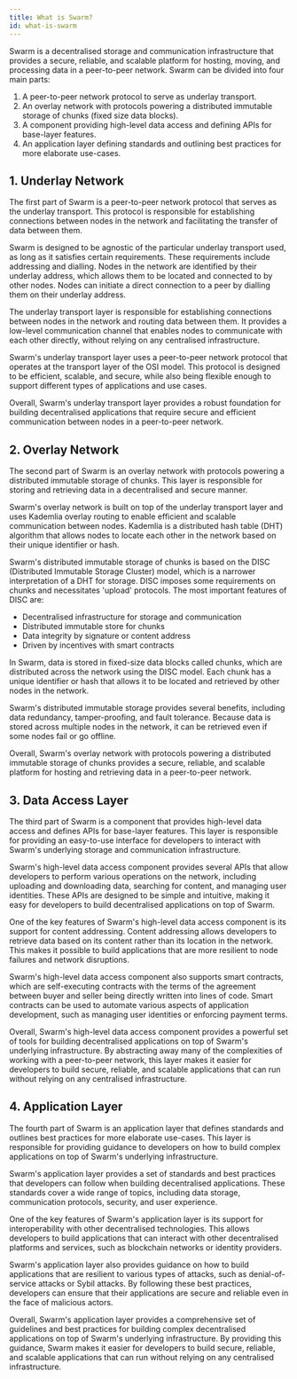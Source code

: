 ```yaml
---
title: What is Swarm?
id: what-is-swarm
---
```


Swarm is a decentralised storage and communication infrastructure that provides a secure, reliable, and scalable platform for hosting, moving, and processing data in a peer-to-peer network. Swarm can be divided into four main parts:

1. A peer-to-peer network protocol to serve as underlay transport.
2. An overlay network with protocols powering a distributed immutable storage of chunks (fixed size data blocks).
3. A component providing high-level data access and defining APIs for base-layer features.
4. An application layer defining standards and outlining best practices for more elaborate use-cases.


## 1. Underlay Network

The first part of Swarm is a peer-to-peer network protocol that serves as the underlay transport. This protocol is responsible for establishing connections between nodes in the network and facilitating the transfer of data between them.

Swarm is designed to be agnostic of the particular underlay transport used, as long as it satisfies certain requirements. These requirements include addressing and dialling. Nodes in the network are identified by their underlay address, which allows them to be located and connected to by other nodes. Nodes can initiate a direct connection to a peer by dialling them on their underlay address.

The underlay transport layer is responsible for establishing connections between nodes in the network and routing data between them. It provides a low-level communication channel that enables nodes to communicate with each other directly, without relying on any centralised infrastructure.

Swarm's underlay transport layer uses a peer-to-peer network protocol that operates at the transport layer of the OSI model. This protocol is designed to be efficient, scalable, and secure, while also being flexible enough to support different types of applications and use cases.

Overall, Swarm's underlay transport layer provides a robust foundation for building decentralised applications that require secure and efficient communication between nodes in a peer-to-peer network.

## 2. Overlay Network

The second part of Swarm is an overlay network with protocols powering a distributed immutable storage of chunks. This layer is responsible for storing and retrieving data in a decentralised and secure manner.

Swarm's overlay network is built on top of the underlay transport layer and uses Kademlia overlay routing to enable efficient and scalable communication between nodes. Kademlia is a distributed hash table (DHT) algorithm that allows nodes to locate each other in the network based on their unique identifier or hash.

Swarm's distributed immutable storage of chunks is based on the DISC (Distributed Immutable Storage Cluster) model, which is a narrower interpretation of a DHT for storage. DISC imposes some requirements on chunks and necessitates 'upload' protocols. The most important features of DISC are:

- Decentralised infrastructure for storage and communication
- Distributed immutable store for chunks
- Data integrity by signature or content address
- Driven by incentives with smart contracts

In Swarm, data is stored in fixed-size data blocks called chunks, which are distributed across the network using the DISC model. Each chunk has a unique identifier or hash that allows it to be located and retrieved by other nodes in the network.

Swarm's distributed immutable storage provides several benefits, including data redundancy, tamper-proofing, and fault tolerance. Because data is stored across multiple nodes in the network, it can be retrieved even if some nodes fail or go offline.

Overall, Swarm's overlay network with protocols powering a distributed immutable storage of chunks provides a secure, reliable, and scalable platform for hosting and retrieving data in a peer-to-peer network.

## 3. Data Access Layer

The third part of Swarm is a component that provides high-level data access and defines APIs for base-layer features. This layer is responsible for providing an easy-to-use interface for developers to interact with Swarm's underlying storage and communication infrastructure.

Swarm's high-level data access component provides several APIs that allow developers to perform various operations on the network, including uploading and downloading data, searching for content, and managing user identities. These APIs are designed to be simple and intuitive, making it easy for developers to build decentralised applications on top of Swarm.

One of the key features of Swarm's high-level data access component is its support for content addressing. Content addressing allows developers to retrieve data based on its content rather than its location in the network. This makes it possible to build applications that are more resilient to node failures and network disruptions.

Swarm's high-level data access component also supports smart contracts, which are self-executing contracts with the terms of the agreement between buyer and seller being directly written into lines of code. Smart contracts can be used to automate various aspects of application development, such as managing user identities or enforcing payment terms.

Overall, Swarm's high-level data access component provides a powerful set of tools for building decentralised applications on top of Swarm's underlying infrastructure. By abstracting away many of the complexities of working with a peer-to-peer network, this layer makes it easier for developers to build secure, reliable, and scalable applications that can run without relying on any centralised infrastructure.

## 4. Application Layer 

The fourth part of Swarm is an application layer that defines standards and outlines best practices for more elaborate use-cases. This layer is responsible for providing guidance to developers on how to build complex applications on top of Swarm's underlying infrastructure.

Swarm's application layer provides a set of standards and best practices that developers can follow when building decentralised applications. These standards cover a wide range of topics, including data storage, communication protocols, security, and user experience.

One of the key features of Swarm's application layer is its support for interoperability with other decentralised technologies. This allows developers to build applications that can interact with other decentralised platforms and services, such as blockchain networks or identity providers.

Swarm's application layer also provides guidance on how to build applications that are resilient to various types of attacks, such as denial-of-service attacks or Sybil attacks. By following these best practices, developers can ensure that their applications are secure and reliable even in the face of malicious actors.

Overall, Swarm's application layer provides a comprehensive set of guidelines and best practices for building complex decentralised applications on top of Swarm's underlying infrastructure. By providing this guidance, Swarm makes it easier for developers to build secure, reliable, and scalable applications that can run without relying on any centralised infrastructure.